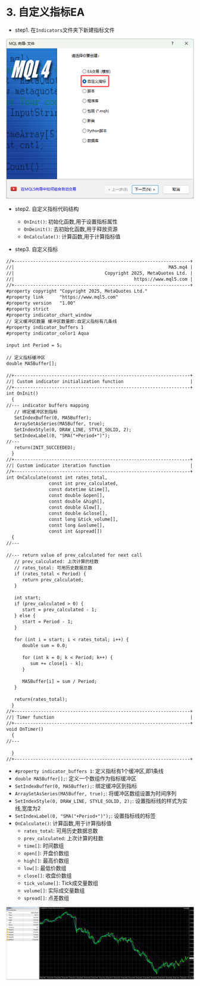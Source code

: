 # 3. 自定义指标EA

- step1. 在`Indicators`文件夹下新建指标文件

![自定义指标](./img/自定义指标.png)

- step2. 自定义指标代码结构
  - `OnInit()`: 初始化函数,用于设置指标属性
  - `OnDeinit()`: 去初始化函数,用于释放资源
  - `OnCalculate()`: 计算函数,用于计算指标值

- step3. 自定义指标

```mq4
//+------------------------------------------------------------------+
//|                                                          MA5.mq4 |
//|                                  Copyright 2025, MetaQuotes Ltd. |
//|                                             https://www.mql5.com |
//+------------------------------------------------------------------+
#property copyright "Copyright 2025, MetaQuotes Ltd."
#property link      "https://www.mql5.com"
#property version   "1.00"
#property strict
#property indicator_chart_window
// 定义缓冲区数量 缓冲区数量即:自定义指标有几条线
#property indicator_buffers 1
#property indicator_color1 Aqua

input int Period = 5;

// 定义指标缓冲区
double MA5Buffer[];

//+------------------------------------------------------------------+
//| Custom indicator initialization function                         |
//+------------------------------------------------------------------+
int OnInit()
  {
//--- indicator buffers mapping
   // 绑定缓冲区到指标
   SetIndexBuffer(0, MA5Buffer);
   ArraySetAsSeries(MA5Buffer, true);
   SetIndexStyle(0, DRAW_LINE, STYLE_SOLID, 2);
   SetIndexLabel(0, "SMA("+Period+")");
//---
   return(INIT_SUCCEEDED);
  }
//+------------------------------------------------------------------+
//| Custom indicator iteration function                              |
//+------------------------------------------------------------------+
int OnCalculate(const int rates_total,
                const int prev_calculated,
                const datetime &time[],
                const double &open[],
                const double &high[],
                const double &low[],
                const double &close[],
                const long &tick_volume[],
                const long &volume[],
                const int &spread[])
  {
//---
   
//--- return value of prev_calculated for next call
   // prev_calculated: 上次计算的柱数
   // rates_total: 可用历史数据总数
   if (rates_total < Period) {
      return prev_calculated;
   }
   
   int start;
   if (prev_calculated > 0) {
      start = prev_calculated - 1;
   } else {
      start = Period - 1;
   }
   
   for (int i = start; i < rates_total; i++) {
      double sum = 0.0;
      
      for (int k = 0; k < Period; k++) {
         sum += close[i - k];
      }
      
      MA5Buffer[i] = sum / Period;
   }
   
   return(rates_total);
  }
//+------------------------------------------------------------------+
//| Timer function                                                   |
//+------------------------------------------------------------------+
void OnTimer()
  {
//---
   
  }
//+------------------------------------------------------------------+
```

- `#property indicator_buffers 1`: 定义指标有1个缓冲区,即1条线
- `double MA5Buffer[];`: 定义一个数组作为指标缓冲区
- `SetIndexBuffer(0, MA5Buffer);`: 绑定缓冲区到指标
- `ArraySetAsSeries(MA5Buffer, true);`: 将缓冲区数组设置为时间序列
- `SetIndexStyle(0, DRAW_LINE, STYLE_SOLID, 2);`: 设置指标线的样式为实线,宽度为2
- `SetIndexLabel(0, "SMA("+Period+")");`: 设置指标线的标签
- `OnCalculate()`: 计算函数,用于计算指标值
  - `rates_total`: 可用历史数据总数
  - `prev_calculated`: 上次计算的柱数
  - `time[]`: 时间数组
  - `open[]`: 开盘价数组
  - `high[]`: 最高价数组
  - `low[]`: 最低价数组
  - `close[]`: 收盘价数组
  - `tick_volume[]`: Tick成交量数组
  - `volume[]`: 实际成交量数组
  - `spread[]`: 点差数组

![自定义指标效果图](./img/自定义指标效果图.png)
